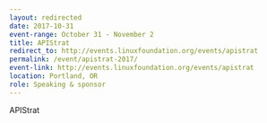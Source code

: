 ```yaml
---
layout: redirected
date: 2017-10-31
event-range: October 31 - November 2
title: APIStrat
redirect_to: http://events.linuxfoundation.org/events/apistrat
permalink: /event/apistrat-2017/
event-link: http://events.linuxfoundation.org/events/apistrat
location: Portland, OR
role: Speaking & sponsor
---
```

APIStrat
